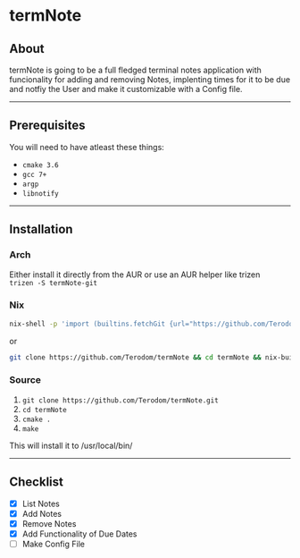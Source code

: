 # termNote

## About

termNote is going to be a full fledged terminal notes application with funcionality for adding and removing Notes, implenting times for it to be due and notfiy the User and make it customizable with a Config file.

---

## Prerequisites

You will need to have atleast these things:

- `cmake 3.6`
- `gcc 7+`
- `argp`
- `libnotify`

---

## Installation

### Arch

Either install it directly from the AUR or use an AUR helper like trizen  
`trizen -S termNote-git`
### Nix
```bash
nix-shell -p 'import (builtins.fetchGit {url="https://github.com/Terodom/termNote"; ref="master";})'
```
or
```bash
git clone https://github.com/Terodom/termNote && cd termNote && nix-build
```

### Source

1. `git clone https://github.com/Terodom/termNote.git`
2. `cd termNote`
3. `cmake .`
4. `make`

This will install it to /usr/local/bin/

---

## Checklist

- [x] List Notes
- [x] Add Notes
- [x] Remove Notes
- [x] Add Functionality of Due Dates
- [ ] Make Config File
